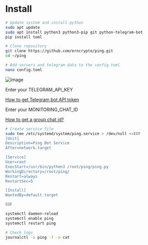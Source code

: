 # Install

```bash
# Update system and install python
sudo apt update
sudo apt install python3 python3-pip git python-telegram-bot
pip install toml
```

```bash
# Clone repository
git clone https://github.com/erncrypto/ping.git
cd ~/ping
```

```bash
# Add servers and telegram data to the config.toml
nano config.toml
```
![image](https://github.com/muhaylosemenyuk/ping/assets/79005788/d587c877-b9f5-429a-9387-cd340333b71c)

Enter your TELEGRAM_API_KEY

[How to get Telegram bot API token](https://www.siteguarding.com/en/how-to-get-telegram-bot-api-token)

Enter your MONITORING_CHAT_ID

[How to get a group chat id?](https://stackoverflow.com/questions/32423837/telegram-bot-how-to-get-a-group-chat-id)


```bash
# Create service file
sudo tee /etc/systemd/system/ping.service > /dev/null <<EOF
[Unit]
Description=Ping Bot Service
After=network.target

[Service]
User=root
ExecStart=/usr/bin/python3 /root/ping/ping.py
WorkingDirectory=/root/ping/
Restart=always
RestartSec=5

[Install]
WantedBy=default.target

EOF
```

```bash
systemctl daemon-reload
systemctl enable ping
systemctl restart ping
```

```bash
# Check logs
journalctl -u ping -f -o cat
```
